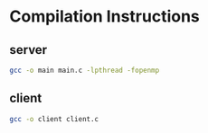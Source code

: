 # Compilation Instructions

## server

```bash
gcc -o main main.c -lpthread -fopenmp
```

## client

```bash
gcc -o client client.c
```
